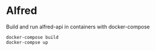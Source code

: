 # Alfred

Build and run alfred-api in containers with docker-compose

```
docker-compose build
docker-compse up
```

